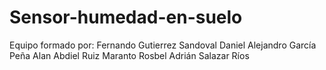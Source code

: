 # Sensor-humedad-en-suelo
Equipo formado por: 
Fernando Gutierrez Sandoval
Daniel Alejandro García Peña 
Alan Abdiel Ruiz Maranto 
Rosbel Adrián Salazar Ríos
